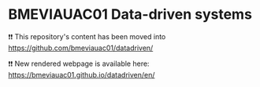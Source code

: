 # BMEVIAUAC01 Data-driven systems

❗❗ This repository's content has been moved into https://github.com/bmeviauac01/datadriven/ 

❗❗ New rendered webpage is available here: https://bmeviauac01.github.io/datadriven/en/
